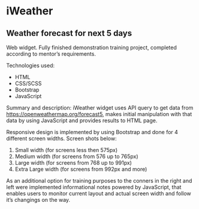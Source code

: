 # iWeather
## Weather forecast for next 5 days 

Web widget. Fully finished demonstration training project, completed according to mentor’s requirements.

Technologies used:
* HTML
* CSS/SCSS
* Bootstrap
* JavaScript

Summary and description:
iWeather widget uses API query to get data from https://openweathermap.org/forecast5, makes initial manipulation with that data by using JavaScript and provides results to HTML page.

Responsive design is implemented by using Bootstrap and done for 4 different screen widths.
Screen shots below:
1.	Small width (for screens less then 575px)
2.	Medium width (for screens from 576 up to 765px)
3.	Large width (for screens from 768 up to 991px)
4.	Extra Large width (for screens from 992px and more)

As an additional option for training purposes to the conners in the right and left were implemented informational notes powered by JavaScript, that enables users to monitor current layout and actual screen width and follow it’s changings on the way. 

